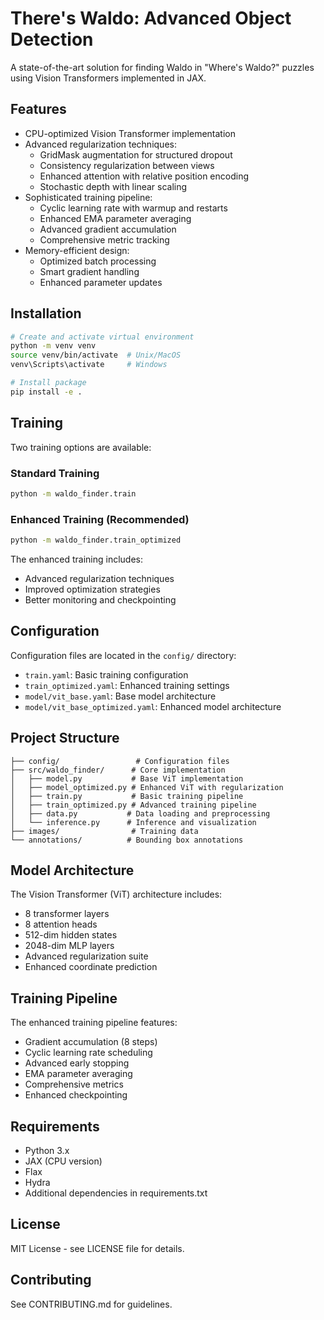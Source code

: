 # There's Waldo: Advanced Object Detection

A state-of-the-art solution for finding Waldo in "Where's Waldo?" puzzles using Vision Transformers implemented in JAX.

## Features

- CPU-optimized Vision Transformer implementation
- Advanced regularization techniques:
  - GridMask augmentation for structured dropout
  - Consistency regularization between views
  - Enhanced attention with relative position encoding
  - Stochastic depth with linear scaling
- Sophisticated training pipeline:
  - Cyclic learning rate with warmup and restarts
  - Enhanced EMA parameter averaging
  - Advanced gradient accumulation
  - Comprehensive metric tracking
- Memory-efficient design:
  - Optimized batch processing
  - Smart gradient handling
  - Enhanced parameter updates

## Installation

```bash
# Create and activate virtual environment
python -m venv venv
source venv/bin/activate  # Unix/MacOS
venv\Scripts\activate     # Windows

# Install package
pip install -e .
```

## Training

Two training options are available:

### Standard Training
```bash
python -m waldo_finder.train
```

### Enhanced Training (Recommended)
```bash
python -m waldo_finder.train_optimized
```

The enhanced training includes:
- Advanced regularization techniques
- Improved optimization strategies
- Better monitoring and checkpointing

## Configuration

Configuration files are located in the `config/` directory:

- `train.yaml`: Basic training configuration
- `train_optimized.yaml`: Enhanced training settings
- `model/vit_base.yaml`: Base model architecture
- `model/vit_base_optimized.yaml`: Enhanced model architecture

## Project Structure

```
├── config/                 # Configuration files
├── src/waldo_finder/      # Core implementation
│   ├── model.py           # Base ViT implementation
│   ├── model_optimized.py # Enhanced ViT with regularization
│   ├── train.py           # Basic training pipeline
│   ├── train_optimized.py # Advanced training pipeline
│   ├── data.py           # Data loading and preprocessing
│   └── inference.py      # Inference and visualization
├── images/                # Training data
└── annotations/          # Bounding box annotations
```

## Model Architecture

The Vision Transformer (ViT) architecture includes:
- 8 transformer layers
- 8 attention heads
- 512-dim hidden states
- 2048-dim MLP layers
- Advanced regularization suite
- Enhanced coordinate prediction

## Training Pipeline

The enhanced training pipeline features:
- Gradient accumulation (8 steps)
- Cyclic learning rate scheduling
- Advanced early stopping
- EMA parameter averaging
- Comprehensive metrics
- Enhanced checkpointing

## Requirements

- Python 3.x
- JAX (CPU version)
- Flax
- Hydra
- Additional dependencies in requirements.txt

## License

MIT License - see LICENSE file for details.

## Contributing

See CONTRIBUTING.md for guidelines.
